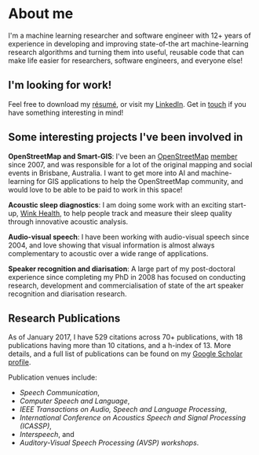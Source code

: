 # About me

I'm a machine learning researcher and software engineer with 12+ years
of experience in developing and improving state-of-the art
machine-learning research algorithms and turning them into useful,
reusable code that can make life easier for researchers, software
engineers, and everyone else!

## I'm looking for work!

Feel free to download my [résumé][resume], or visit my
[LinkedIn][linkedin]. Get in [touch][email] if you have something
interesting in mind!

[resume]: /David%20Dean%20Resume%202017.pdf
[linkedin]: http://linkedin.com/in/davidbdean
[email]: mailto:ddean@ieee.org

## Some interesting projects I've been involved in

**OpenStreetMap and Smart-GIS**: I've been an
[OpenStreetMap][osm] [member][osmprofile] since 2007, and was
responsible for a lot of the original mapping and social events in
Brisbane, Australia. I want to get more into AI and machine-learning
for GIS applications to help the OpenStreetMap community, and would
love to be able to be paid to work in this space!

[osm]: http://openstreetmap.org
[osmprofile]: https://www.openstreetmap.org/user/David%20Dean

**Acoustic sleep diagnostics**: I am doing some work with an exciting
start-up, [Wink Health][wink], to help people track and measure their
sleep quality through innovative acoustic analysis.

[wink]: http://winkhealth.com

**Audio-visual speech**: I have been working with audio-visual
speech since 2004, and love showing that visual information is almost
always complementary to acoustic over a wide range of applications.

**Speaker recognition and diarisation**: A large part of my
post-doctoral experience since completing my PhD in 2008 has focused
on conducting research, development and commercialisation of state of
the art speaker recognition and diarisation research.

## Research Publications

As of January 2017, I have 529 citations across 70+ publications, with
18 publications having more than 10 citations, and a h-index
of 13. More details, and a full list of publications can be found on
my [Google Scholar profile][scholar].

[scholar]: https://scholar.google.com.au/citations?user=RG75LQYAAAAJ

Publication venues include:

* *Speech Communication*,
* *Computer Speech and Language*,
* *IEEE Transactions on Audio, Speech and Language Processing*,
* *International Conference on Acoustics Speech and Signal Processing (ICASSP)*,
* *Interspeech*, and
* *Auditory-Visual Speech Processing (AVSP) workshops*. 
